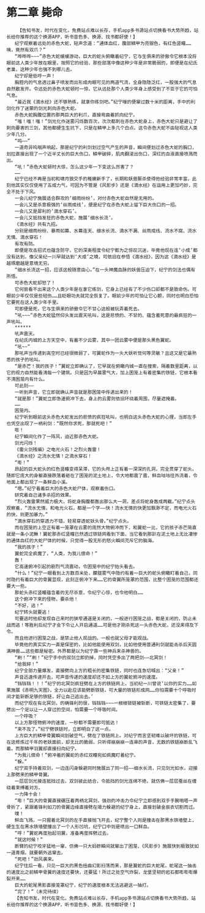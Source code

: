 # 第二章 毙命
        【告知书友，时代在变化，免费站点难以长存，手机app多书源站点切换看书大势所趋，站长给你推荐的这个换源APP，听书音色多、换源、找书都好使！】
       纪宁观察着远处的赤色大蛇，轻声念道：“通体血红，腹部鳞甲为亮银色，有红色竖瞳……咦，竟然有双爪？”
       “哗哗哗~~~”赤色大蛇缓缓游动，巨大的蛇头俯瞰着纪宁，它与生俱来的骄傲令它根本没将眼前这人类少年放在眼里，按照它的经验，那些部落中像这种少年是非常脆弱的，即便是在纪氏老巢，这种少年也强不到哪儿去。
       纪宁却是低哼一声！
       胸腔内的气息透过鼻子喷发而出形成肉眼可见的两道气流，全身隐隐泛红，一股强大的气息自然散发开。令远处的赤色大蛇顿时一惊，它从远处那个人类少年身上感受到了不亚于它的可怕气息。
       “最近我《滴水经》还不够熟练，就拿你练剑吧。”纪宁嗖的便窜过数十米的距离，手中的利剑化作了迷蒙的剑光刺向赤色大蛇。
       赤色大蛇胸腹位置的那两巨大的利爪，直接弯曲着抓向纪宁。
       “嗤！嗤！嗤！”剑光化作迷雾闪烁数百次，次次都刺在赤色大蛇身上，赤色大蛇只是避让了刺向要害的三剑，其他都硬生生抗下，只是在鳞甲上多几个白点。这令赤色大蛇不由轻视这人类少年几分。
       “呜——”
       一道奇异呜咽声响起，那是纪宁的利剑划过空气产生的声音，瞬间便划过赤色大蛇的胸口，划拉直接出现了一个近半丈长的巨大伤口，鳞甲破碎，肌肉翻滚出伤口，深红的血液直接喷溅而出。
       “吼！”赤色大蛇顿时大惊，怎么这少年一下变这么厉害了？
       ……
       纪宁已经不再是当初和啸月狼交手的稚嫩新手了，长期和妖兽厮杀使得他经验非常丰富，此刻他其实仅仅使用了五成力气，可因为不管是《风影步》还是《滴水经》在运用上更加巧妙，完全不处于下风。
       一会儿纪宁施展适合群攻的‘细雨纷纷’，对付赤色大蛇自然是无用的。
       一会儿又是杀意极强的‘丝雨成线’，便是纪宁在赤色大蛇上留下巨大伤口的一招。
       一会儿又是犀利的‘滴水穿石’。
       一会儿又抵挡发狂的赤色大蛇，施展‘细水长流’。
       《滴水经》共有九招。
       分别是细雨纷纷、暴雨如幕、水幕连天、细水长流、滴水不漏、丝雨成线、流水不腐、流水无情、滴水穿石！
       有攻有防。
       即便是攻击招式也蕴含防守，它的深奥程度令纪宁都为之惊叹沉迷，毕竟他现在连‘小成’都没有达到，像父亲纪一川早就达到‘大成’之境，可依旧在参悟《滴水经》，因为这《滴水经》是越琢磨越是意境无穷。
       “细水长流这一招，应该这般随意由心。”在一头神魔血脉的妖兽压迫下，纪宁的剑法也偶有所悟。
       可赤色大蛇却怒了！
       它何尝看不出来这个人类少年是在拿它练剑，它身上已经有了不少伤口却都不是致命伤。可眼前少年仅仅是些轻伤……且眨眼功夫就完全恢复了。眼前少年的可怕让它心颤，同时也明白恐怕它要死在这人类少年手里。
       可即便是死，它与生俱来的骄傲令它不甘心这般被玩弄着死去。
       “吼~~~”赤色大蛇猛然仰头发出震天吼叫，这是悲愤的、不甘的、蕴含着死意的最疯狂的一声吼叫。
       ******
       吼声震天。
       在纪氏内城的上方天空中，有着不少云雾，其中一团云雾中便是那头黑色翼蛇。
       “吼~~”
       那吼声当传递到高空时已经很微弱了，可翼蛇作为一头大妖听觉何等灵敏？且这又是它最熟悉的孩子的吼叫。
       “是赤芒！我的孩子！”翼蛇立即确认了，它早就在俯瞰内城一直在搜索，隔着数里距离，以它的视力自然能看清每一个建筑。只是因为早晨雾气大，加上困笼上有着密集的铁链，它根本看不清困笼内有什么。
       可此刻——
       一听到声音，它立即就确认声音就是那困笼中传递出来的！
       “就是那！”翼蛇立即急速俯冲下去，身上的云雾则依旧环绕着周围，尽量遮掩着。
       ……
       困笼内。
       纪宁听到眼前这头赤色大蛇发出的悲愤的疯狂吼叫，也明白这头赤色大蛇的心理，当即左手也凭空出现了一柄利剑：“既然你求死，那就死吧！”
       嘭！
       纪宁瞬间化作了一阵风，迫近那赤色大蛇。
       剑光闪烁！
       《雷火剑残编》之电光火石！之烈火轰雷！
       《滴水经》之流水无情！之滴水穿石！
       “嘭！”
       昂起的巨大蛇头的红色竖瞳变得呆滞，它的头颅上正有着一深深的孔洞，完全贯穿了蛇头。随即它庞大的身躯直接跌落着砸在了困笼的泥土地上，令大地都震了震，鲜血咕咕往外流着，令地面上都出现了一条鲜血小溪。
       “嗯。”纪宁看着巨大的赤色大蛇尸体，观察着伤口。
       研究着自己诸多杀招的效果。
       “烈火轰雷果然威力极大，将蛇身胸腹都轰出那么大一洞，差点将蛇身轰成两截。”纪宁点头观察着，“流水无情，和电光火石，都是一个字——快！流水无情的快更加飘渺不定，而电光火石的快，则更加暴力。”
       “滴水穿石的穿透力不错，轻易穿透蛇妖头骨。”纪宁点头。
       而在困笼的上空正有着一笼罩在云雾的庞然大物俯冲而下，和翼蛇一比，它的孩子赤芒简直就是一条小泥鳅！翼蛇那赤红竖瞳已然透过铁链网看到下面，当它看到那趴在泥土地上无比凄惨的通体血红的大蛇尸体的时候，只觉得一股无形的怒火瞬间充斥它的脑海。
       “我的孩子！”
       翼蛇完全疯魔了，“人类，为我儿偿命！”
       轰！
       它高速俯冲引起的剧烈气流震动，令困笼中的纪宁抬头看去。
       “什么！”纪宁一眼看到上方数百米处，朦胧雾气中隐约有着一巨大的蛇头俯瞰盯着自己，同时隐约有着巨大的骨翼显现，此刻正俯冲下来……它的骨翼所笼罩的范围，比整个困笼的范围都还要大一些。
       那蛇头赤红竖瞳蕴含着的无尽杀意，令纪宁心惊，也令他明白……
       这个俯冲下来的怪物，要杀他！
       “不好，逃！”
       纪宁转头就要逃！
       可要逃时他却发现自己来时的狭窄通道是关闭的，一般进行困笼之战，都是关闭的，防止未战而逃！等胜利后纪宁才会下令让人开启通道……可是他才刚杀死这一头赤色大蛇，还没来得及下令。
       而且他进行困笼之战，是禁止他人观战的。一般也就父母才能观战。
       毕竟他的真实实力一直是保密的，比如他能使用双剑，比如他使用普通利剑就能击杀后天圆满神兽……这些都是秘密。外界都是以为纪宁靠一些神兵来杀神兽的。
       “刷！”“刷！”纪宁手中的双剑立即扔掉，同时凭空多出了两把剑——北冥剑！
       “给我碎！”
       纪宁全部力量爆发，直接劈向上方的粗长的密集铁链，同时也连急切喊出：“父亲！”
       声音迅速传递开去，可声音传递的速度却还不如上方的翼蛇俯冲的速度。
       “铛铛铛！！！”纪宁的北冥剑疯狂劈在上方的铁链网上，当初纪一川曾说‘以你的实力……如果施展《赤明九天图》，全力以赴应该能劈断铁链，可大量的铁链形成网……你怕需要十个呼吸时间才能斩断足够的铁链，好让自己逃出去。’
       而纪宁现在有北冥剑，的确锋利的很，铛铛铛~~~一根根锁链被斩断，可铁链太密集了，要劈出一个足以让一人穿过的空间，怕需要一个呼吸时间。
       一个呼吸？
       以上方那怪物俯冲的速度，一秒都不需要即可抵达！
       “来不及了。”纪宁劈铁链时，立即明白了这一点。
       上方巨大的鳞甲骨翼瞬间划破空气，劈在了铁链网上。对纪宁而言坚韧难以破坏的铁链，可在这修炼过千年的老妖面前，却无比的脆弱，只听得崩崩崩一连串的声音，无数的铁链崩断乱飞着。而那鳞甲羽翼却直接扫向纪宁。
       “为我儿偿命！”俯冲着的翼蛇的赤红双瞳宛如疯魔盯着纪宁。
       “躲。”
       纪宁双手持着双剑，一边连闪身躲避同时施展出了同一招——细水长流，只见剑光如水，迎接上那劈来的鳞甲骨翼。
       一层层剑光接连抵挡过去，双剑彼此结合，令抵挡的剑光连绵不绝，就仿佛一层层蚕丝在缠绕着束缚着对方。
       一力降十会！
       “嘭！”巨大的骨翼直接碾压着两柄北冥剑，强劲的冲击力令纪宁立即感到双手手腕啪嗒一声骨折了，紧跟着锋利如刀的骨翼边缘直接劈在竭力躲避的纪宁身上，直接划破金辰衣切割而过。
       噗！
       鲜血飞溅，一只握着北冥剑的左手直接抛飞开去，纪宁整个人则是撞击在那黑水铁墙壁上，硬生生在黑水铁墙壁撞出了一个人形凹坑，纪宁口中则是喷出一口鲜血。
       “呼！”翼蛇再度抬起羽翼，准备再度挥劈过去。
       “就这时候！”
       断臂的纪宁咬牙猛地一窜，仿佛一只大蚂蚱瞬间就窜出了困笼，《风影步》施展快到极致犹如一道青烟，就要朝外逃窜去。
       “死吧！”劲风袭来。
       纪宁往后一看，只见一巨大的黑色扭曲幻影扫荡而来，那是翼蛇的巨大蛇尾，蛇尾这一抽击的速度比之前鳞甲骨翼的速度还要快，还要猛！所过之处空气炸裂，龙堡坚韧的岩石都嘭嘭嘭爆裂开来……
       巨大的蛇尾黑影直接笼罩纪宁，纪宁的速度根本无法逃避这一抽打。
       “完了！”（未完待续）
       【告知书友，时代在变化，免费站点难以长存，手机app多书源站点切换看书大势所趋，站长给你推荐的这个换源APP，听书音色多、换源、找书都好使！】